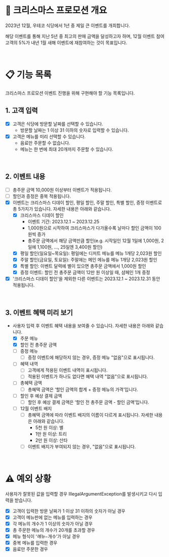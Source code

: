 # 🎄 크리스마스 프로모션 개요

2023년 12월, 우테코 식당에서 1년 중 제일 큰 이벤트를 개최합니다.

해당 이벤트를 통해 지난 5년 중 최고의 판매 금액을 달성하고자 하며, 12월 이벤트 참여 고객의 5%가 내년 1월 새해 이벤트에 재참여하는 것이 목표입니다.

<br>

# 📋 기능 목록

크리스마스 프로모션 이벤트 진행을 위해 구현해야 할 기능 목록입니다.

## 1. 고객 입력
- [x] 고객은 식당에 방문할 날짜를 선택할 수 있습니다.
    - 방문할 날짜는 1 이상 31 이하의 숫자로 입력할 수 있습니다.
- [x] 고객은 메뉴를 미리 선택할 수 있습니다.
    - 음료만 주문할 수 없습니다.
    - 메뉴는 한 번에 최대 20개까지 주문할 수 있습니다.

<br>

## 2. 이벤트 내용
- [ ] 총주문 금액 10,000원 이상부터 이벤트가 적용됩니다.
- [ ] 할인과 증정은 중복 적용됩니다.
- [x] 이벤트는 크리스마스 디데이 할인, 평일 할인, 주말 할인, 특별 할인, 증정 이벤트로 총 5가지가 있습니다. 자세한 내용은 아래와 같습니다.
  - [x] 크리스마스 디데이 할인
      - 이벤트 기간: 2023.12.1 ~ 2023.12.25
      - 1,000원으로 시작하여 크리스마스가 다가올수록 날마다 할인 금액이 100원씩 증가
      - 총주문 금액에서 해당 금액만큼 할인(e.g. 시작일인 12월 1일에 1,000원, 2일에 1,100원, ..., 25일엔 3,400원 할인)
  - [x] 평일 할인(일요일~목요일): 평일에는 디저트 메뉴를 메뉴 1개당 2,023원 할인
  - [x] 주말 할인(금요일, 토요일): 주말에는 메인 메뉴를 메뉴 1개당 2,023원 할인
  - [x] 특별 할인: 이벤트 달력에 별이 있으면 총주문 금액에서 1,000원 할인
  - [x] 증정 이벤트: 할인 전 총주문 금액이 12만 원 이상일 때, 샴페인 1개 증정
- [x] '크리스마스 디데이 할인'을 제외한 다른 이벤트는 2023.12.1 ~ 2023.12.31 동안 적용됩니다.

<br>

## 3. 이벤트 혜택 미리 보기
- 사용자 입력 후 이벤트 혜택 내용을 보여줄 수 있습니다. 자세한 내용은 아래와 같습니다.
  - [x] 주문 메뉴
  - [x] 할인 전 총주문 금액
  - [ ] 증정 메뉴
      - [ ] 증정 이벤트에 해당하지 않는 경우, 증정 메뉴 "없음"으로 표시됩니다.
  - [ ] 혜택 내역
      - [ ] 고객에게 적용된 이벤트 내역이 표시됩니다.
      - [ ] 적용된 이벤트가 하나도 없다면 혜택 내역 "없음"으로 표시됩니다.
  - [ ] 총혜택 금액
      - [ ] 총혜택 금액은 ‘할인 금액의 합계 + 증정 메뉴의 가격’입니다.
  - [ ] 할인 후 예상 결제 금액
      - [ ] 할인 후 예상 결제 금액은 ‘할인 전 총주문 금액 - 할인 금액’입니다.
  - [ ] 12월 이벤트 배지
      - [ ] 총혜택 금액에 따라 이벤트 배지의 이름이 다르게 표시됩니다. 자세한 내용은 아래와 같습니다.
          - 5천 원 이상: 별
          - 1만 원 이상: 트리
          - 2만 원 이상: 산타
      - [ ] 이벤트 배지가 부여되지 않는 경우, "없음"으로 표시됩니다.

<br>

# ⚠️ 예외 상황

사용자가 잘못된 값을 입력할 경우 IllegalArgumentException를 발생시키고 다시 입력을 받습니다.

- [x] 고객이 입력한 방문 날짜가 1 이상 31 이하의 숫자가 아닐 경우
- [x] 고객이 메뉴판에 없는 메뉴를 입력하는 경우
- [x] 각 메뉴의 개수가 1 이상의 숫자가 아닐 경우
- [x] 총 주문한 메뉴의 개수가 20개를 초과할 경우
- [x] 메뉴 형식이 ‘$메뉴-$개수’가 아닐 경우
- [x] 중복 메뉴를 입력한 경우
- [x] 음료만 주문한 경우
